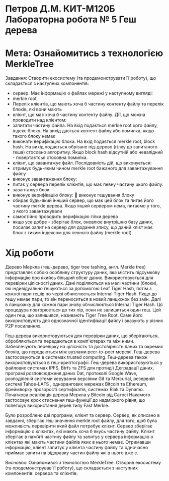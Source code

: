 Петров Д.М. КИТ-М120Б
Лабораторна робота № 5
Геш дерева
===================

Мета: Ознайомитись з технологією MerkleTree
===================

Завдання: Створити екосистему (та продемонструвати її роботу), що складається з наступних компонентів:
*	сервер. Має інформацію о файлах мережі у наступному вигляді: 
*	merkle root
*	Перелік клієнтів, що мають хоча б частину контенту файлу та перелік блоків, які вони мають
*	клієнт, що має хоча б частину контенту файлу. Дії, що можна проводити над клієнтом:
*	запитати частину файла. На вхід подається merkle root цого файлу, індекс блоку. На вихід дається контент файлу або помилка, якщо такого блоку немає
*	виконати верифікацію блока. На вхід подається merkle root, block hash. На вихід подається обрізане під-дерево (гілку до запитаного геша) стосовно алгоритму. Якщо block hash відсутній або невалідний - повертаєтсья стосовна помилка. 
*	клієнт, що завантажує файл. Послідовність дій, що виконується:
*	отримує будь-яким чином merkle root бажаного для завантажування файлу
*	виконує завантаження блоку:
*	питає у сервера перелік клієнтів, що має певну частину цього файлу. 
*	завантажує блок
*	виконує верифікацію блоку:
	виконує гешування блоку
*	обирає будь-який іннший сервер, що має цей блок та питає його частину merkle дерева. Якщо інший сервером нема, питаємо у того, з якого завантажували
*	самостійно проводить верифікацію гілки дерева 
*	якщо усе добре - зберігає блок, оновлює внутрішню базу даних, посилає запит на сервер для додання зпису, що даний клієт має блок з тиким індексом для певного файлу (merkle root)

Хід роботи
===================
Дерево Меркла (геш-дерево, tiger tree tashing, англ. Merkle tree) представляє собою особливу структуру даних, яка містить підсумкову інформацію про якийсь більший обсяг даних. Використовується для перевірки цілісності даних.
Дані поділяються на малі частини (блоки), які індивідуально гешуються за допомогою Leaf Tiger Hash, потім з кожної пари гешів по черзі обчислюється Internal Tiger Hash. Якщо до гешу немає пари, то він переноситься в новий ланцюжок без змін. Далі в ланцюжку для кожної пари знову обчислюється Internal Tiger Hash. Ця процедура повторюється до тих пір, поки не залишиться один геш. Цей один геш, що залишився, називають Tiger Tree Root. Саме його використовують для однозначної ідентифікації файлу і вказують у різних P2P посиланнях.
 

Геш-дерева використовуються для перевірки даних, що зберігаються, обробляються та передаються в комп'ютерах та між ними. Забезпечують перевірку на цілісність та достовірність даних та окремих блоків, що передаються між вузлами peer-to-peer мережі. Геш-дерева застосовуються в системах trusted computing. Геш-дерева також використовуються в геш-криптографії.
Геш-дерева використовуються у файлових системах IPFS, Btrfs та ZFS для протидії Деградації даних, програмі розповсюдженя даних Dat, протоколі Google Wave, розподіленій системи керування версіями Git та Mercurial, резервній системі Tahoe-LAFS , однорангових мережах Bitcoin та Ethereum, фреймворку прозорості сертифікатів, системах Riak та Dynamo.
Початкова реалізація дерева Меркла у Bitcoin від Сатосі Накамото застосовує крок стиснення геш-функції до надмірного рівня, що полегшує використання дерев типу Fast Merkle.

Було розроблено дві програми, клієнт та сервер. 
Сервер, як описано в завданні, зберігає геш значення merkle root файлу, для того, щоб була можливість перевірити який файл потребує клієнт. Сервер зберігає інформацію о клієнтах, які мають хоча б якусь частину файлу.
Клієнт зберігає в пам’яті частину файлу та запитує у сервера інформацію о клієнтах які мають частини файлів яких в нього немає. Отримавши інформацію, клієнт запитує у клієнта частину файлу та одночасно приймає запити на відправку частин файлу які в нього вже є. 
	 
Висновок:
	Ознайомився з технологією MerkleTree. Створив екосистему (та продемонстрував її роботу), що складається з наступних компонентів: сервера та клієнтів.


